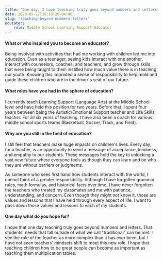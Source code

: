 ```yaml
---
title: "One day, I hope teaching truly goes beyond numbers and letters"
date: 2020-05-27T18:18:20-04:00
slug: "teaching-beyond-numbers-letters"
educator:
    role: Middle School Learning Support Educator
---
```


#### What or who inspired you to become an educator?

Being involved with activities that had me working with children led me into education. Even as a teenager, seeing kids interact with one another, interact with counselors, coaches, and teachers, and grow through skills that were being taught to them instilled how much value there is in teaching our youth. Knowing this imprinted a sense of responsibility to help mold and guide these children who are in the driver's seat of our future.

#### What roles have you had in the sphere of education?

I currently teach Learning Support (Language Arts) at the Middle School level and have held this position for two years. Before that, I spent four years between being the Autistic/Emotional Support teacher and Life Skills teacher. For all six years of teaching, I have also been a coach for various middle school sports teams (Basketball, Soccer, Track, and Field).

#### Why are you still in the field of education?

I still feel that teachers make huge impacts on children's lives. Every day, for a teacher, is an opportunity to send a message of acceptance, kindness, and empathy to our students. These messages hold the key to unlocking a vast new future where everyone feels as though they can learn and be who they are without barriers or judgments.

As someone who sees first hand how students interact with the world, I cannot think of a greater responsibility. Although I have forgotten grammar rules, math formulas, and historical facts over time, I have never forgotten the teachers who treated my classmates and me with patience, understanding, and concern. Even though they might not know it, those are values and lessons that I have held through every aspect of life.  I want to pass down those values and lessons to each of my students.

#### One day what do you hope for?

I hope that one day teaching truly goes beyond numbers and letters. That students' needs that fall outside of what we call "traditional" can be met.  I see the role of the teacher as more complex than it has ever been, but I have not seen teachers' mindsets shift to meet this new role. I hope that teaching children how to be great people can become as important as teaching them multiplication tables.
